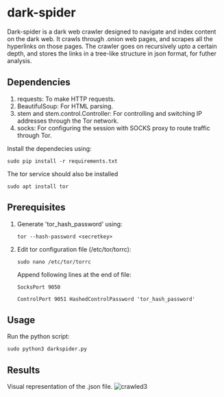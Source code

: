 # dark-spider

Dark-spider is a dark web crawler designed to navigate and index content on the dark web. It crawls through .onion web pages, and scrapes all the hyperlinks on those pages. The crawler goes on recursively upto a certain depth, and stores the links in a tree-like structure in json format, for futher analysis.

## Dependencies

1. requests: To make HTTP requests.
2. BeautifulSoup: For HTML parsing.
3. stem and stem.control.Controller: For controlling and switching IP addresses through the Tor network.
4. socks: For configuring the session with SOCKS proxy to route traffic through Tor.

Install the dependecies using:

`sudo pip install -r requirements.txt`

The tor service should also be installed

`sudo apt install tor`

## Prerequisites

1. Generate 'tor_hash_password' using:

   `tor --hash-password <secretkey>`

2. Edit tor configuration file (/etc/tor/torrc):

   `sudo nano /etc/tor/torrc`

   Append following lines at the end of file:

   `SocksPort 9050`
   
   `ControlPort 9051
    HashedControlPassword 'tor_hash_password'`

## Usage

Run the python script:

   `sudo python3 darkspider.py`

## Results

Visual representation of the .json file.
![crawled3](https://github.com/Arjun4522/dark-spider/assets/94633408/fb23c96a-c422-483a-a7e9-14b544c09bca)




    
